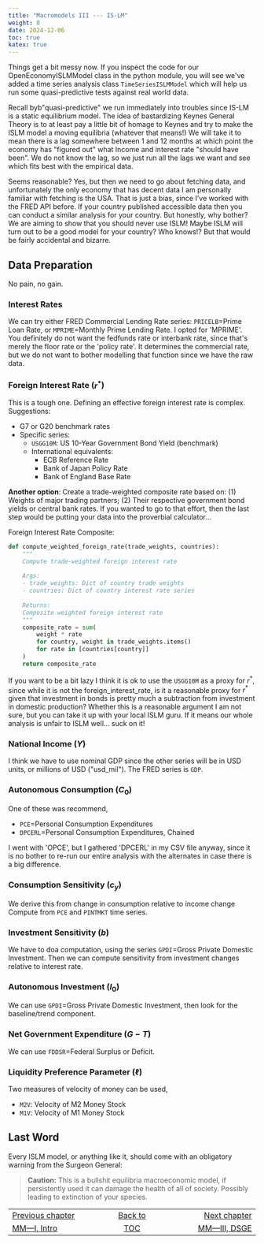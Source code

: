 ```yaml
---
title: "Macromodels III --- IS-LM"
weight: 8
date: 2024-12-06
toc: true
katex: true
---
```


Things get a bit messy now. If you inspect the code for our OpenEconomyISLMModel class in the python module, you will see we've 
added a time series analysis class ``TimeSeriesISLMModel``
which will help us run some quasi-predictive tests against real world data.

Recall byb"quasi-predictive" we run immediately into troubles since IS-LM is a
static equilibrium model. The idea of bastardizing Keynes General Theory is to
at least pay a little bit of homage to Keynes and try to make the ISLM model a
moving equilibria (whatever that means!) We will take it to mean there is a lag
somewhere between 1 and 12 months at which point the economy has "figured out"
what Income and interest rate "should have been". We do not know the lag, so we
just run all the lags we want and see which fits best with the empirical data.

Seems reasonable? Yes, but then we need to go about fetching data, and 
unfortunately the only economy that has decent data I am personally familiar 
with fetching is the USA.  That is just a bias, since I've worked with the FRED API 
before. If your country published accessible data then you can conduct a similar analysis for your country. But honestly, why bother? We are aiming to show 
that you should never use ISLM! Maybe ISLM will turn out to be a good model for your country? Who knows!? But that would be fairly accidental and bizarre.


## Data Preparation

No pain, no gain.

### Interest Rates

We can try either FRED  Commercial Lending Rate series: `PRICELB`=Prime Loan
Rate, or `MPRIME`=Monthly Prime Lending Rate. I opted for 'MPRIME'. You
definitely do not want the fedfunds rate or interbank rate, since that's merely
the floor rate or the 'policy rate'. It determines the commercial rate, but we
do not want to bother modelling that function since we have the raw data.


### Foreign Interest Rate ($r^\ast$)

This is a tough one. Defining an effective foreign interest rate is complex. 
Suggestions:
   - G7 or G20 benchmark rates
   - Specific series:
     * `USGG10M`: US 10-Year Government Bond Yield (benchmark)
     * International equivalents:
       - ECB Reference Rate
       - Bank of Japan Policy Rate
       - Bank of England Base Rate

**Another option**: Create a trade-weighted composite rate based on: (1) Weights
of major trading partners; (2) Their respective government bond yields or central
bank rates. If you wanted to go to that effort, then the last step would be
putting your data into the proverbial calculator...

Foreign Interest Rate Composite:
```python
def compute_weighted_foreign_rate(trade_weights, countries):
    """
    Compute trade-weighted foreign interest rate
    
    Args:
    - trade_weights: Dict of country trade weights
    - countries: Dict of country interest rate series
    
    Returns:
    Composite weighted foreign interest rate
    """
    composite_rate = sum(
        weight * rate 
        for country, weight in trade_weights.items()
        for rate in [countries[country]]
    )
    return composite_rate
```

If you want to be a bit lazy I think it is ok to use the `USGG10M` as a proxy
for $r^\ast$, since while it is not the foreign_interest_rate, is it a
reasonable proxy for $r^\ast$ given that investment in bonds is pretty much a
subtraction from investment in domestic production? Whether this is a reasonable
argument I am not sure, but you can take it up with your local ISLM guru. If it
means our whole analysis is unfair to ISLM well... suck on it!


### National Income ($Y$)

I think we have to use nominal GDP since the other series will be in USD units, or millions of USD ("usd_mil"). The FRED series is `GDP`.

### Autonomous Consumption ($C_0$)

One of these was recommend, 
   - `PCE`=Personal Consumption Expenditures
   - `DPCERL`=Personal Consumption Expenditures, Chained 
   
I went with 'OPCE', but I gathered 'DPCERL' in my CSV file anyway, since it is
no bother to re-run our entire analysis with the alternates in case there is a
big difference.

### Consumption Sensitivity ($c_y$)

We derive this from change in consumption relative to income change
Compute from `PCE` and `PINTMKT` time series.

### Investment Sensitivity ($b$)

We have to doa computation, using the series `GPDI`=Gross Private Domestic
Investment. Then we can compute sensitivity from investment changes relative to
interest rate.

### Autonomous Investment ($I_0$)

We can use `GPDI`=Gross Private Domestic Investment, then look for the
baseline/trend component.

### Net Government Expenditure $(G-T)$

We can use `FDDSR`=Federal Surplus or Deficit.

### Liquidity Preference Parameter ($\ell$)

Two measures of velocity of money can be used,
   - `M2V`: Velocity of M2 Money Stock
   - `M1V`: Velocity of M1 Money Stock
















## Last Word

Every ISLM model, or anything like it, should come with an obligatory warning
from the Surgeon General:

> **Caution:** This is a bullshit equilibria macroeconomic model, if
persistently used it can damage the health of all of society. Possibly leading
to extinction of your species.

<table style="border-collapse: collapse; border=0;">
    <colgroup>
       <col span="1" style="width: 25%;">
       <col span="1" style="width: 10%;">
       <col span="1" style="width: 25%;">
    </colgroup>
<tr style="border: 1px solid color:#0f0f0f;">
<td style="border: 1px solid color:#0f0f0f;">
<a href="../301_2_macromodels_islm">Previous chapter</a></td>
<td style="border: 1px solid color:#0f0f0f; text-align:center;">
<a href="./">Back to</a></td>
<td style="border: 1px solid color:#0f0f0f; text-align:right;">
<a href="../303_4_macromodels_dsge">Next chapter</a></td>
</tr>
<tr style="border: 1px solid color:#0f0f0f;">
<td style="border: 1px solid color:#0f0f0f;">
<a href="../301_2_macromodels_islm">MM—I, Intro</a></td>
<td style="border: 1px solid color:#0f0f0f; text-align:center;">
<a href="./">TOC</a></td>
<td style="border: 1px solid color:#0f0f0f; text-align:right;">
<a href="../303_4_macromodels_dsge">MM—III, DSGE</a></td>
</tr>
</table>


